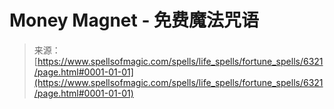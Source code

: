<!--yml

category: 未分类

date: 2024-06-12 18:40:53

-->

# Money Magnet - 免费魔法咒语

> 来源：[https://www.spellsofmagic.com/spells/life_spells/fortune_spells/6321/page.html#0001-01-01](https://www.spellsofmagic.com/spells/life_spells/fortune_spells/6321/page.html#0001-01-01)
